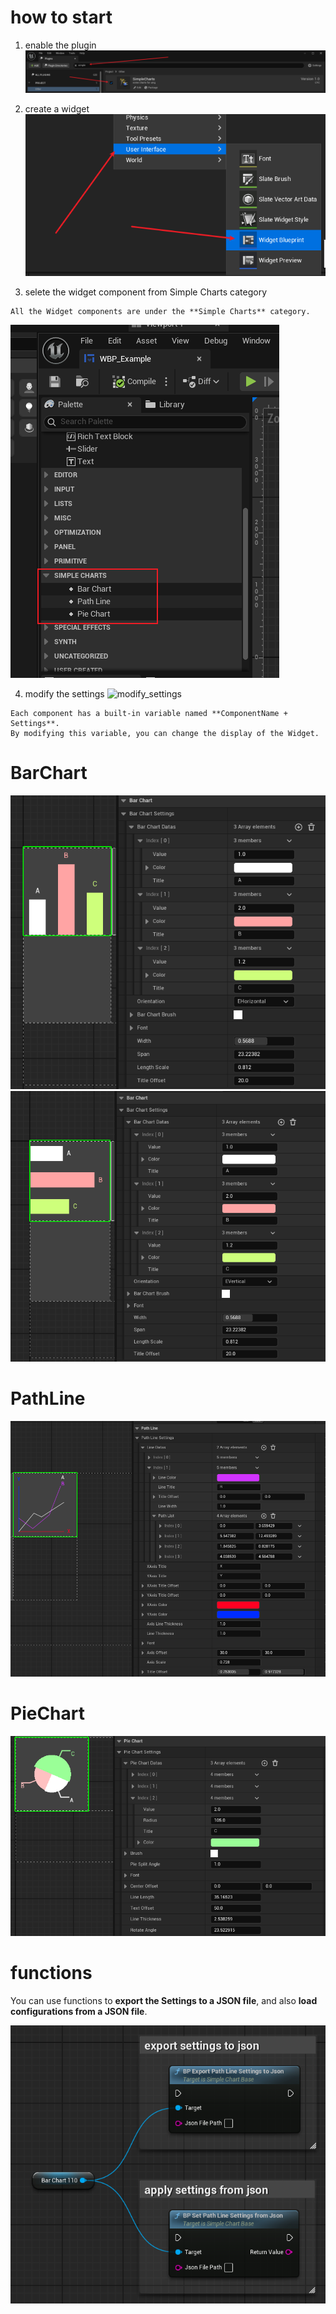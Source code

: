 # how to start

1. enable the plugin
![enable_plugin](./tex/enable_plugins.png)

2. create a widget 
![create_widget](./tex/create_widget.png)

3. selete the widget component from Simple Charts category
```
All the Widget components are under the **Simple Charts** category.
```
![select_widget](./tex/select_widget.png)

4. modify the settings
![modify_settings](./tex/modify_settings.png)

```
Each component has a built-in variable named **ComponentName + Settings**.  
By modifying this variable, you can change the display of the Widget.
```

# BarChart

![bar_01](./tex/bar_chart_01.png)
![bar_02](./tex/bar_chart_02.png)

# PathLine

![line_01](./tex/path_line_01.png)

# PieChart

![pie_01](./tex/pie_chart_01.png)

# functions

You can use functions to **export the Settings to a JSON file**, and also **load configurations from a JSON file**.

![functions](./tex/export_apply_json.png)